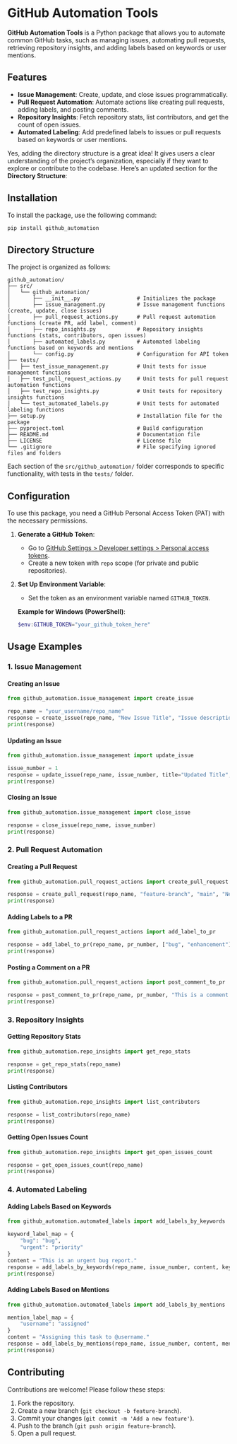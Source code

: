 # GitHub Automation Tools

**GitHub Automation Tools** is a Python package that allows you to automate common GitHub tasks, such as managing issues, automating pull requests, retrieving repository insights, and adding labels based on keywords or user mentions.

## Features

- **Issue Management**: Create, update, and close issues programmatically.
- **Pull Request Automation**: Automate actions like creating pull requests, adding labels, and posting comments.
- **Repository Insights**: Fetch repository stats, list contributors, and get the count of open issues.
- **Automated Labeling**: Add predefined labels to issues or pull requests based on keywords or user mentions.

Yes, adding the directory structure is a great idea! It gives users a clear understanding of the project’s organization, especially if they want to explore or contribute to the codebase. Here’s an updated section for the **Directory Structure**:

## Installation

To install the package, use the following command:

```bash
pip install github_automation
```

## Directory Structure

The project is organized as follows:

```plaintext
github_automation/
├── src/
│   └── github_automation/
│       ├── __init__.py                  # Initializes the package
│       ├── issue_management.py          # Issue management functions (create, update, close issues)
│       ├── pull_request_actions.py      # Pull request automation functions (create PR, add label, comment)
│       ├── repo_insights.py             # Repository insights functions (stats, contributors, open issues)
│       ├── automated_labels.py          # Automated labeling functions based on keywords and mentions
│       └── config.py                    # Configuration for API token
├── tests/
│   ├── test_issue_management.py         # Unit tests for issue management functions
│   ├── test_pull_request_actions.py     # Unit tests for pull request automation functions
│   ├── test_repo_insights.py            # Unit tests for repository insights functions
│   └── test_automated_labels.py         # Unit tests for automated labeling functions
├── setup.py                             # Installation file for the package
├── pyproject.toml                       # Build configuration
├── README.md                            # Documentation file
├── LICENSE                              # License file
└── .gitignore                           # File specifying ignored files and folders
```

Each section of the `src/github_automation/` folder corresponds to specific functionality, with tests in the `tests/` folder.

## Configuration

To use this package, you need a GitHub Personal Access Token (PAT) with the necessary permissions.

1. **Generate a GitHub Token**:
   - Go to [GitHub Settings > Developer settings > Personal access tokens](https://github.com/settings/tokens).
   - Create a new token with `repo` scope (for private and public repositories).
   
2. **Set Up Environment Variable**:
   - Set the token as an environment variable named `GITHUB_TOKEN`.
   
   **Example for Windows (PowerShell)**:
   ```powershell
   $env:GITHUB_TOKEN="your_github_token_here"
   ```

## Usage Examples

### 1. Issue Management

#### Creating an Issue
```python
from github_automation.issue_management import create_issue

repo_name = "your_username/repo_name"
response = create_issue(repo_name, "New Issue Title", "Issue description here")
print(response)
```

#### Updating an Issue
```python
from github_automation.issue_management import update_issue

issue_number = 1
response = update_issue(repo_name, issue_number, title="Updated Title", body="Updated description")
print(response)
```

#### Closing an Issue
```python
from github_automation.issue_management import close_issue

response = close_issue(repo_name, issue_number)
print(response)
```

### 2. Pull Request Automation

#### Creating a Pull Request
```python
from github_automation.pull_request_actions import create_pull_request

response = create_pull_request(repo_name, "feature-branch", "main", "New PR Title", "Description of PR")
print(response)
```

#### Adding Labels to a PR
```python
from github_automation.pull_request_actions import add_label_to_pr

response = add_label_to_pr(repo_name, pr_number, ["bug", "enhancement"])
print(response)
```

#### Posting a Comment on a PR
```python
from github_automation.pull_request_actions import post_comment_to_pr

response = post_comment_to_pr(repo_name, pr_number, "This is a comment on the PR.")
print(response)
```

### 3. Repository Insights

#### Getting Repository Stats
```python
from github_automation.repo_insights import get_repo_stats

response = get_repo_stats(repo_name)
print(response)
```

#### Listing Contributors
```python
from github_automation.repo_insights import list_contributors

response = list_contributors(repo_name)
print(response)
```

#### Getting Open Issues Count
```python
from github_automation.repo_insights import get_open_issues_count

response = get_open_issues_count(repo_name)
print(response)
```

### 4. Automated Labeling

#### Adding Labels Based on Keywords
```python
from github_automation.automated_labels import add_labels_by_keywords

keyword_label_map = {
    "bug": "bug",
    "urgent": "priority"
}
content = "This is an urgent bug report."
response = add_labels_by_keywords(repo_name, issue_number, content, keyword_label_map)
print(response)
```

#### Adding Labels Based on Mentions
```python
from github_automation.automated_labels import add_labels_by_mentions

mention_label_map = {
    "username": "assigned"
}
content = "Assigning this task to @username."
response = add_labels_by_mentions(repo_name, issue_number, content, mention_label_map)
print(response)
```

## Contributing

Contributions are welcome! Please follow these steps:

1. Fork the repository.
2. Create a new branch (`git checkout -b feature-branch`).
3. Commit your changes (`git commit -m 'Add a new feature'`).
4. Push to the branch (`git push origin feature-branch`).
5. Open a pull request.